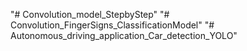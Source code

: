 "# Convolution_model_StepbyStep" 
"# Convolution_FingerSigns_ClassificationModel" 
"# Autonomous_driving_application_Car_detection_YOLO" 
